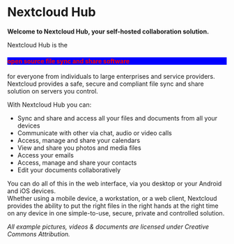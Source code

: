 # Nextcloud Hub

**Welcome to Nextcloud Hub, your self-hosted collaboration solution.**

Nextcloud Hub is the <h4 style='color:red;background-color:blue;'>open source file sync and share software</h4> for everyone from individuals to large enterprises and service providers. Nextcloud provides a safe, secure and compliant file sync and share solution on servers you control.

With Nextcloud Hub you can:
- Sync and share and access all your files and documents from all your devices
- Communicate with other via chat, audio or video calls
- Access, manage and share your calendars
- View and share you photos and media files
- Access your emails
- Access, manage and share your contacts
- Edit your documents collaboratively

You can do all of this in the web interface, via you desktop or your Android and iOS devices.<br />
Whether using a mobile device, a workstation, or a web client, Nextcloud provides the ability to put the right files in the right hands at the right time on any device in one simple-to-use, secure, private and controlled solution.

_All example pictures, videos & documents are licensed under Creative Commons Attribution._
